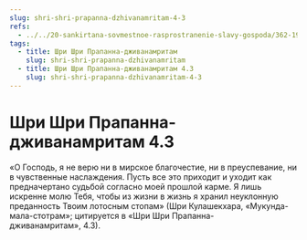 ```yaml
---
slug: shri-shri-prapanna-dzhivanamritam-4-3
refs:
  - ../../20-sankirtana-sovmestnoe-rasprostranenie-slavy-gospoda/362-1981-03-12-a3-propoved-bhakti-vysshaya-forma-blagotvoritelnosti.md
tags:
  - title: Шри Шри Прапанна-дживанамритам
    slug: shri-shri-prapanna-dzhivanamritam
  - title: Шри Шри Прапанна-дживанамритам 4.3
    slug: shri-shri-prapanna-dzhivanamritam-4-3
---
```


# Шри Шри Прапанна-дживанамритам 4.3

«О Господь, я не верю ни в мирское благочестие, ни в преуспевание, ни в чувственные наслаждения. Пусть все это приходит и уходит как предначертано судьбой согласно моей прошлой карме. Я лишь искренне молю Тебя, чтобы из жизни в жизнь я хранил неуклонную преданность Твоим лотосным стопам» (Шри Кулашекхара, «Мукунда-мала-стотрам»; цитируется в «Шри Шри Прапанна-дживанамритам», 4.3).
